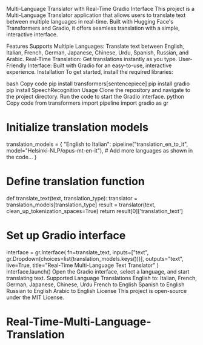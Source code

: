 Multi-Language Translator with Real-Time Gradio Interface
This project is a Multi-Language Translator application that allows users to translate text between multiple languages in real-time. Built with Hugging Face's Transformers and Gradio, it offers seamless translation with a simple, interactive interface.

Features
Supports Multiple Languages: Translate text between English, Italian, French, German, Japanese, Chinese, Urdu, Spanish, Russian, and Arabic.
Real-Time Translation: Get translations instantly as you type.
User-Friendly Interface: Built with Gradio for an easy-to-use, interactive experience.
Installation
To get started, install the required libraries:

bash
Copy code
pip install transformers[sentencepiece]
pip install gradio
pip install SpeechRecognition
Usage
Clone the repository and navigate to the project directory.
Run the code to start the Gradio interface.
python
Copy code
from transformers import pipeline
import gradio as gr

# Initialize translation models
translation_models = {
    "English to Italian": pipeline("translation_en_to_it", model="Helsinki-NLP/opus-mt-en-it"),
    # Add more languages as shown in the code...
}

# Define translation function
def translate_text(text, translation_type):
    translator = translation_models[translation_type]
    result = translator(text, clean_up_tokenization_spaces=True)
    return result[0]['translation_text']

# Set up Gradio interface
interface = gr.Interface(
    fn=translate_text,
    inputs=["text", gr.Dropdown(choices=list(translation_models.keys()))],
    outputs="text",
    live=True,
    title="Real-Time Multi-Language Text Translator"
)
interface.launch()
Open the Gradio interface, select a language, and start translating text.
Supported Language Translations
English to: Italian, French, German, Japanese, Chinese, Urdu
French to English
Spanish to English
Russian to English
Arabic to English
License
This project is open-source under the MIT License.

# Real-Time-Multi-Language-Translation
